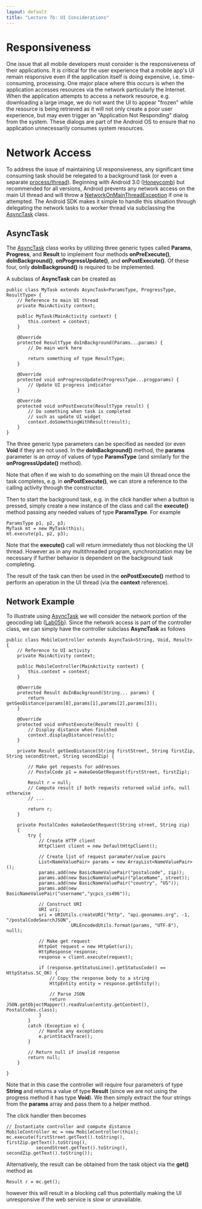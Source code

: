 ```yaml
---
layout: default
title: "Lecture 7b: UI Considerations"
---
```


Responsiveness
==============

One issue that all mobile developers must consider is the responsiveness of their applications. It is critical for the user experience that a mobile app's UI remain responsive even if the application itself is doing expensive, i.e. time-consuming, processing. One major place where this occurs is when the application accesses resources via the network particularly the Internet. When the application attempts to access a network resource, e.g. downloading a large image, we do not want the UI to appear "frozen" while the resource is being retrieved as it will not only create a poor user experience, but may even trigger an "Application Not Responding" dialog from the system. These dialogs are part of the Android OS to ensure that no application unnecessarily consumes system resources.

Network Access
==============

To address the issue of maintaining UI responsiveness, any significant time consuming task should be relegated to a background task (or even a separate [process/thread](http://developer.android.com/guide/components/processes-and-threads.html)). Beginning with Android 3.0 ([Honeycomb](http://developer.android.com/reference/android/os/Build.VERSION_CODES.html#HONEYCOMB)) but recommended for all versions, Android prevents any network access on the main UI thread and will throw a [NetworkOnMainThreadException](http://developer.android.com/reference/android/os/NetworkOnMainThreadException.html) if one is attempted. The Android SDK makes it simple to handle this situation through delegating the network tasks to a worker thread via subclassing the [AsyncTask](http://developer.android.com/reference/android/os/AsyncTask.html) class.

AsyncTask
---------

The [AsyncTask](http://developer.android.com/reference/android/os/AsyncTask.html) class works by utilizing three generic types called **Params**, **Progress**, and **Result** to implement four methods **onPreExecute()**, **doInBackground()**, **onProgressUpdate()**, and **onPostExecute()**. Of these four, only **doInBackground()** is required to be implemented.

A subclass of **AsyncTask** can be created as

	public class MyTask extends AsyncTask<ParamsType, ProgressType, ResultType> {
		// Reference to main UI thread
		private MainActivity context;
		
		public MyTask(MainActivity context) {
			this.context = context;
		}
	
		@Override
		protected ResultType doInBackground(Params...params) {
			// Do main work here
			
			return something of type ResultType;
		}
		
		@Override
		protected void onProgressUpdate(ProgressType...progparams) {
			// Update UI progress indicator
		}
		
		@Override
		protected void onPostExecute(ResultType result) {
			// Do something when task is completed
			// such as update UI widget
			context.doSomethingWithResult(result);
		}
	}
	
The three generic type parameters can be specified as needed (or even **Void** if they are not used. In the **doInBackground()** method, the **params** parameter is an *array* of values of type **ParamsType** (and similarly for the **onProgressUpdate()** method).

Note that often if we wish to do something on the main UI thread once the task completes, e.g. in **onPostExecute()**, we can store a reference to the calling activity through the constructor.

Then to start the background task, e.g. in the click handler when a button is pressed, simply create a new instance of the class and call the **execute()** method passing any needed values of type **ParamsType**. For example

	ParamsType p1, p2, p3;
	MyTask mt = new MyTask(this);
	mt.execute(p1, p2, p3);
	
Note that the **execute()** call will return immediately thus not blocking the UI thread. However as in any multithreaded program, synchronization may be necessary if further behavior is dependent on the background task completing.

The result of the task can then be used in the **onPostExecute()** method to perform an operation in the UI thread (via the **context** reference).
	
Network Example
---------------

To illustrate using [AsyncTask](http://developer.android.com/reference/android/os/AsyncTask.html) we will consider the network portion of the geocoding lab ([Lab05b](../labs/lab05b.html)). Since the network access is part of the controller class, we can simply have the controller subclass **AsyncTask** as follows

	public class MobileController extends AsyncTask<String, Void, Result> {
		// Reference to UI activity
		private MainActivity context;

		public MobileController(MainActivity context) {
			this.context = context;
		}

		@Override
		protected Result doInBackground(String... params) {
			return getGeoDistance(params[0],params[1],params[2],params[3]);
		}

		@Override
		protected void onPostExecute(Result result) {
			// Display distance when finished
	   		context.displayDistance(result);
		}

		private Result getGeoDistance(String firstStreet, String firstZip, String secondStreet, String secondZip) {
		
			// Make get requests for addresses
			// PostalCode p1 = makeGeoGetRequest(firstStreet, firstZip);
		
			Result r = null;
			// Compute result if both requests returned valid info, null otherwise
			// ...
		
			return r;
		}
	
		private PostalCodes makeGeoGetRequest(String street, String zip)
		{
			try {
				// Create HTTP client
				HttpClient client = new DefaultHttpClient();
	
				// Create list of request paramater/value pairs
				List<NameValuePair> params = new ArrayList<NameValuePair>();
				params.add(new BasicNameValuePair("postalcode", zip));
				params.add(new BasicNameValuePair("placeName", street));
				params.add(new BasicNameValuePair("country", "US"));
				params.add(new BasicNameValuePair("username","ycpcs_cs496"));
			
				// Construct URI
				URI uri;
				uri = URIUtils.createURI("http", "api.geonames.org", -1, "/postalCodeSearchJSON", 
							URLEncodedUtils.format(params, "UTF-8"), null);
	
				// Make get request
				HttpGet request = new HttpGet(uri);
				HttpResponse response;
				response = client.execute(request);
			
				if (response.getStatusLine().getStatusCode() == HttpStatus.SC_OK) {
					// Copy the response body to a string
					HttpEntity entity = response.getEntity();
				
					// Parse JSON
					return JSON.getObjectMapper().readValue(entity.getContent(), PostalCodes.class);
				}
			}
			catch (Exception e) {
				// Handle any exceptions
				e.printStackTrace();
			}
		
			// Return null if invalid response
			return null;
		}

	}
		
Note that in this case the controller will require four parameters of type **String** and returns a value of type **Result** (since we are not using the progress method it has type **Void**). We then simply extract the four strings from the **params** array and pass them to a helper method.

The click handler then becomes

	// Instantiate controller and compute distance
	MobileController mc = new MobileController(this);
	mc.execute(firstStreet.getText().toString(), firstZip.getText().toString(),
			   secondStreet.getText().toString(), secondZip.getText().toString());

Alternatively, the result can be obtained from the task object via the **get()** method as 

	Result r = mc.get();
	
however this will result in a blocking call thus potentially making the UI unresponsive if the web service is slow or unavailable.
